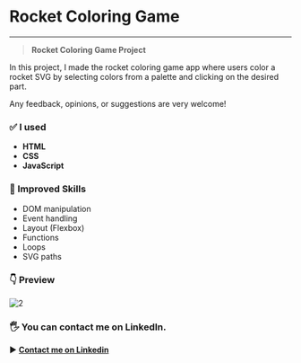 # Rocket Coloring Game
***
> **Rocket Coloring Game Project**
	
In this project, I made the rocket coloring game app where users color a rocket SVG by selecting colors from a palette and clicking on the desired part.

Any feedback, opinions, or suggestions are very welcome!
### ✅ I used
* **HTML**
* **CSS**
* **JavaScript**

### 🎯  Improved Skills
* DOM manipulation
* Event handling
* Layout (Flexbox)
* Functions
* Loops
* SVG paths


### 👇 Preview 
![2](https://user-images.githubusercontent.com/71216931/232333937-8261a7ad-b386-4f51-9d8d-5922677ad059.gif)

### 🖐 You can contact me on LinkedIn.
▶ **[Contact me on Linkedin](https://www.linkedin.com/in/mirzasahin/)**

